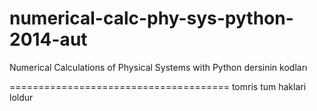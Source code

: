 numerical-calc-phy-sys-python-2014-aut
======================================

Numerical Calculations of Physical Systems with Python dersinin kodları

======================================
tomris
tum haklari loldur
